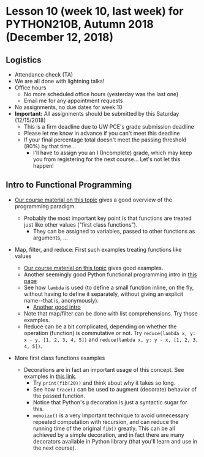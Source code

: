 # Lesson 10 (week 10, last week) for PYTHON210B, Autumn 2018 (December 12, 2018)

## Logistics

* Attendance check (TA)
* We are all done with lightning talks!
* Office hours
  * No more scheduled office hours (yesterday was the last one)
  * Email me for any appointment requests
* No assignments, no due dates for week 10
* **Important:** All assignments should be submitted by this Saturday (12/15/2018)
  * This is a firm deadline due to UW PCE's grade submission deadline
  * Please let me know in advance if you can't meet this deadline
  * If your final percentage total doesn't meet the passing threshold (80%) by that time...
    * I'll have to assign you an I (Incomplete) grade, which may keep you from registering for the next course... Let's not let this happen!

## Intro to Functional Programming

* [Our course material on this topic](https://uwpce-pythoncert.github.io/PythonCertDevel/modules/OO_vs_functional.html) gives a good overview of the programming paradigm.
  * Probably the most important key point is that functions are treated just like other values ("first class functions").
    * They can be assigned to variables, passed to other functions as arguments, ...
* Map, filter, and reduce: First such examples treating functions like values
  * [Our course material on this topic](https://uwpce-pythoncert.github.io/PythonCertDevel/modules/MapFilterReduce.html) gives good examples.
  * Another seemingly good Python functional programming intro in [this page](https://maryrosecook.com/blog/post/a-practical-introduction-to-functional-programming)
  * See how `lambda` is used (to define a small function inline, on the fly, without having to define it separately, without giving an explicit name--that is, anonymously).
    * [Another good intro](http://www.cs.rpi.edu/~sibel/csci1100/fall2017/lecture_notes/lec24_functional.html)
  * Note that map/filter can be done with list comprehensions. Try those examples.
  * Reduce can be a bit complicated, depending on whether the operation (function) is commutative or not. Try `reduce(lambda x, y: x - y, [1, 2, 3, 4, 5])` and `reduce(lambda x, y: y - x, [1, 2, 3, 4, 5])`.

* More first class functions examples
  * Decorations are in fact an important usage of this concept. See examples in [this link](https://anandology.com/python-practice-book/functional-programming.html#higher-order-functions-decorators).
    * Try `print(fib(20))` and think about why it takes so long.
    * See how `trace()` can be used to augment (decorate) behavior of the passed function.
    * Notice that Python's `@` decoration is just a syntactic sugar for this.
    * `memoize()` is a very important technique to avoid unnecessary repeated computation with recursion, and can reduce the running time of the original `fib()` greatly. This can be all achieved by a simple decoration, and in fact there are many decorators available in Python library (that you'll learn and use in the next course).
